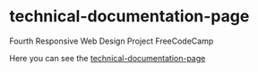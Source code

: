 # technical-documentation-page
Fourth Responsive Web Design Project FreeCodeCamp

Here you can see the [technical-documentation-page](https://cleoaguiar.github.io/technical-documentation-page/)
